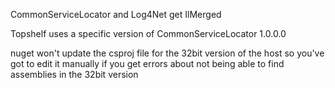 CommonServiceLocator and Log4Net get IlMerged

Topshelf uses a specific version of CommonServiceLocator 1.0.0.0

nuget won't update the csproj file for the 32bit version of the host
 so you've got to edit it manually if you get errors about not being able to find assemblies in the 32bit version
 